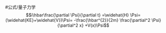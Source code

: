 #公式/量子力学  
$$i\hbar\frac{\partial \Psi}{\partial t} =\widehat{H} \Psi=(\widehat{KE}+\widehat{V})\Psi= -\frac{\hbar^{2}}{2m} \frac{\partial^2 \Psi}{\partial^2 x} +V(x)\Psi$$